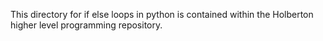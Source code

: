 This directory for if else loops in python is contained within the Holberton higher level programming repository.

